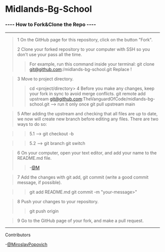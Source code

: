 # Midlands-Bg-School

### ---- How to Fork&Clone the Repo ----

---

> 1 On the GitHub page for this repository, click on the button "Fork".
>
> 2 Clone your forked repository to your computer with SSH so you don't use your pass all the time.
>> For example, run this command inside your terminal:
>> git clone git@github.com:<your-github-username>/midlands-bg-school.git
>> Replace <your-github-username>!

> 3 Move to project directory.
>> cd <project/directory>
> 4 Before you make any changes, keep your fork in sync to avoid merge conflicts.
>> git remote add upstream git@github.com:TheVanguardOfCode/midlands-bg-school.git  --> run it only once
>> git pull upstream main

> 5 After adding the upstream and checking that all files are up to date, we now will create new branch before editing any files. There are two ways to do so:

>> 5.1 --> git checkout -b <branch-name>

>> 5.2 --> git branch <branch-name>
>>         git switch <branch-name>

> 6 On your computer, open your text editor, and add your name to the README.md file.
>> -[@M<your-github-username>](https://github.com/<your-github-username>/)

> 7 Add the changes with git add, git commit (write a good commit message, if possible).

>> git add README.md
>> git commit -m "your-message>"

> 8 Push your changes to your repository.
>> git push origin <branch-name>

> 9 Go to the GitHub page of your fork, and make a pull request.

---

Contributors

-[@MiroslavPopovich](https://github.com/MiroslavPopovich/)
